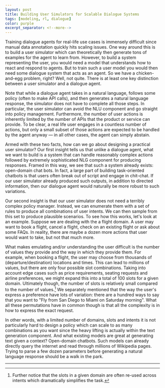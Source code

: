 ```yaml
---
layout: post
title: Building User Simulators for Scalable Dialogue Systems
tags: [modeling, rl, dialogue]
color: purple
excerpt_separator: <!--more-->
---
```


Training dialogue agents for real-life use cases is immensely difficult since manual data annotation quickly hits scaling issues.  One way around this is to build a user simulator which can theoretically then generate tons of examples for the agent to learn from.  However, to build a system representing the user, you would need a model that understands how to react and respond to agents.  But to train such a user model you would then need some dialogue system that acts as an agent.  So we have a chicken-and-egg problem, right?  Well, not quite.  There is at least one key distinction between a user simulator and a dialogue agent.
 <!--more-->

Note that while a dialogue agent takes in a natural language, follows some policy (often to make API calls), and then generates a natural language response, the simulator does not have to complete all those steps.  In particular, the user simulator can avoid the NLU component and go straight into policy management.  Furthermore, the number of user actions is inherently limited by the number of APIs that the product or service can provide.  To be clear, a real life user engages in a countless number of actions, but only a small subset of those actions are expected to be handled by the agent anyway — in all other cases, the agent can simply abstain.

Armed with these two facts, how can we go about designing a practical user simulator? Our first insight tells us that unlike a dialogue agent, what we want to build is a system that can handle reasonably complex actions followed by extremely sophisticated NLG component for producing responses.  Framed in this way, we see that such a system already exists: open-domain chat bots.  In fact, a large part of building task-oriented chatbots is that users often break out of script and engage in chit-chat.  If our user simulator already produced such outputs, in addition to directed information, then our dialogue agent would naturally be more robust to such variations.

Our second insight is that our user simulator does not need a terribly complex policy manager.  Instead, we can enumerate them with a set of rules to produce all combinations of user intents.  We can then sample from this set to produce plausible scenarios.  To see how this works, let's look at an example.  Suppose we are dealing with the a flight domain.  A user may want to book a flight, cancel a flight, check on an existing flight or ask about some FAQs.  In reality, there are maybe a dozen more actions that user would want to take, but not that much more.

What makes emulating and/or understanding the user difficult is the number of values they provide and the way in which they provide them.  For example, when booking a flight, the user may choose from thousands of (departure/destination) locations and times.  This can lead to millions of values, but there are only four possible slot combinations.  Taking into account edge cases such as price requirements, seating requests and airline preferences, we might expand this into a total of 100 slots for a given domain.  Ultimately though, the number of slots is relatively small compared to the number of values.[^1]  We separately mentioned that the way the user's express a preference have lots of variation: there are a hundred ways to say that you want to "Fly from San Diego to Miami on Saturday morning".  What all these permutations have in common though is that all the complexity is in how to express the exact request.

In other words, with a limited number of domains, slots and intents it is not particularly hard to design a policy which can scale to as many combinations as you want since the heavy lifting is actually within the text generation component.  And what existing models are great at generating text given a context?  Open-domain chatbots.  Such models can already directly query the internet and read through millions of Wikipedia pages.  Trying to parse a few dozen parameters before generating a natural language response should be a walk in the park.


---

[^1]: Further notice that the slots in a given domain are often re-used across intents which dramatically simplifies the task.
